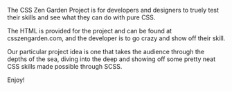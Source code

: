 The CSS Zen Garden Project is for developers and designers to truely test their skills and see what they can do with pure CSS. 

The HTML is provided for the project and can be found at csszengarden.com, and the developer is to go crazy and show off their skill. 

Our particular project idea is one that takes the audience through the depths of the sea, diving into the deep and showing off some 
pretty neat CSS skills made possible through SCSS. 

Enjoy!
